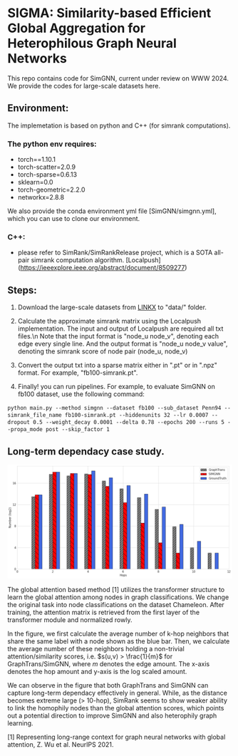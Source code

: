 # SIGMA: Similarity-based Efficient Global Aggregation for Heterophilous Graph Neural Networks
This repo contains code for SimGNN, current under review on WWW 2024. We provide the codes for large-scale datasets here.

## Environment:
The implemetation is based on python and C++ (for simrank computations). 

### The python env requires:

- torch==1.10.1
- torch-scatter=2.0.9
- torch-sparse=0.6.13
- sklearn=0.0
- torch-geometric=2.2.0
- networkx=2.8.8

We also provide the conda environment yml file [SimGNN/simgnn.yml], which you can use to clone our environment.

### C++:
- please refer to SimRank/SimRankRelease project, which is a SOTA all-pair simrank computation algorithm. [Localpush] (https://ieeexplore.ieee.org/abstract/document/8509277)

## Steps:

1. Download the large-scale datasets from [LINKX](https://github.com/CUAI/Non-Homophily-Large-Scale) to "data/" folder.

2. Calculate the approximate simrank matrix using the Localpush implementation. The input and output of Localpush are required all txt files.\n 
Note that the input format is "node_u node_v", denoting each edge every single line. And the output format is "node_u node_v value", denoting the simrank score of node pair (node_u, node_v)


3. Convert the output txt into a sparse matrix either in ".pt" or in ".npz" format. For example, "fb100-simrank.pt".

4. Finally! you can run pipelines. For example, to evaluate SimGNN on fb100 dataset, use the following command:

```
python main.py --method simgnn --dataset fb100 --sub_dataset Penn94 --simrank_file_name fb100-simrank.pt --hiddenunits 32 --lr 0.0007 --dropout 0.5 --weight_decay 0.0001 --delta 0.78 --epochs 200 --runs 5 --propa_mode post --skip_factor 1
```

## Long-term dependacy case study.

![avatar](case.png)

The global attention based method [1] utilizes the transformer structure to learn the global attention among nodes in graph classifications. We change the original task into node classifications on the dataset Chameleon. After training, the attention matrix is retrieved from the first layer of the transformer module and normalized rowly.

In the figure, we first calculate the average number of k-hop neighbors that share the same label with a node shown as the blue bar. Then, we calculate the average number of these neighbors holding a non-trivial attention/similarity scores, i.e. $s(u,v) > \frac{1}{m}$ for GraphTrans/SimGNN, where $m$ denotes the edge amount. The x-axis denotes the hop amount and y-axis is the log scaled amount.

We can observe in the figure that both GraphTrans and SimGNN can capture long-term dependacy effectively in general. While, as the distance becomes extreme large (> 10-hop), SimRank seems to show weaker ability to link the homophily nodes than the global attention scores, which points out a potential direction to improve SimGNN and also heterophily graph learning.

[1] Representing long-range context for graph neural networks with global attention, Z. Wu et al. NeurIPS 2021.
